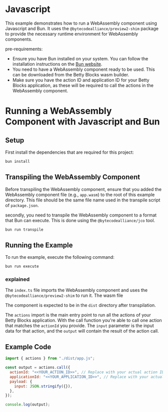 # Javascript

This example demonstrates how to run a WebAssembly component using Javascript and Bun. It uses the `@bytecodealliance/preview2-shim` package to provide the necessary runtime environment for WebAssembly components.

pre-requirements:

- Ensure you have Bun installed on your system. You can follow the installation instructions on the [Bun website](https://bun.sh/docs/installation).
- You need to have a WebAssembly component ready to be used. This can be downloaded from the Betty Blocks wasm builder.
- Make sure you have the action ID and application ID for your Betty Blocks application, as these will be required to call the actions in the WebAssembly component.

# Running a WebAssembly Component with Javascript and Bun

## Setup

First install the dependencies that are required for this project:

```bash
bun install
```

## Transpiling the WebAssembly Component

Before transpiling the WebAssembly component, ensure that you added the WebAssembly component file (e.g., `app.wasm`) to the root of this example directory. This file should be the same file name used in the transpile script of `package.json`.

secondly, you need to transpile the WebAssembly component to a format that Bun can execute. This is done using the `@bytecodealliance/jco` tool.

```bash
bun run transpile
```

## Running the Example

To run the example, execute the following command:

```bash
bun run execute
```

### explained

The `index.ts` file imports the WebAssembly component and uses the `@bytecodealliance/preview2-shim` to run it. The wasm file

The component is expected to be in the `dist` directory after transpilation.

The `actions` import is the main entry point to run all the actions of your Betty Blocks application. With the call function you're able to call one action that matches the `actionId` you provide. The `input` parameter is the input data for that action, and the `output` will contain the result of the action call.

## Example Code

```javascript
import { actions } from "./dist/app.js";

const output = actions.call({
  actionId: "<<YOUR_ACTION_ID>>", // Replace with your actual action ID
  applicationId: "<<YOUR_APPLICATION_ID>>", // Replace with your actual application UUID
  payload: {
    input: JSON.stringify({}),
  },
});

console.log(output);
```
